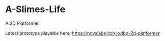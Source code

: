 # A-Slimes-Life
 A 2D Platformer

Latest prototype playable here: https://novalabs.itch.io/tbd-2d-platformer
